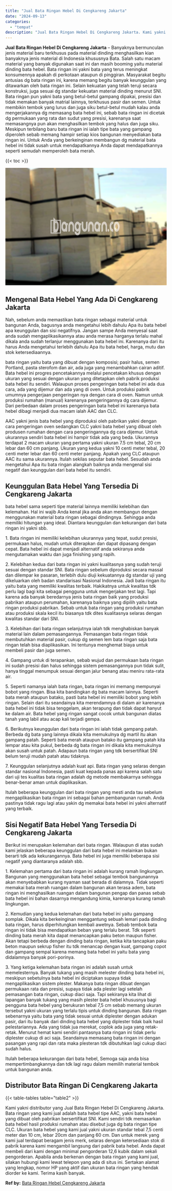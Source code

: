 ```yaml
---
title: "Jual Bata Ringan Hebel Di Cengkareng Jakarta"
date: "2024-09-13"
categories: 
  - "tempat"
description: "Jual Bata Ringan Hebel Di Cengkareng Jakarta. Kami yakni distributor yang Jual Bata Ringan Hebel Di Cengkareng Jakarta. Bata ringan yang kami jual adalah bat..."
---
```


**Jual Bata Ringan Hebel Di Cengkareng Jakarta** – Banyaknya bermunculan jenis material baru terkhusus pada material dinding menghasilkan kian banyaknya jenis material di Indonesia khususnya Bata. Salah satu macam material yang banyak digunakan saat ini dan masih booming yaitu material dinding bata hebel. Bata ringan ini yakni bata yang terus meningkat konsumennya apakah di perkotaan ataupun di pinggiran. Masyarakat begitu antusias dg bata ringan ini, karena memang begitu banyak keunggulan yang ditawarkan oleh bata ringan ini. Selain kekuatan yang telah teruji secara konstruksi, juga sesuai dg standar kekuatan material dinding menurut SNI. Bata ringan pun yakni bata yang betul-betul gampang dipakai, presisi dan tidak memakan banyak matrial lainnya, terkhusus pasir dan semen. Untuk membikin tembok yang lurus dan juga siku betul-betul mudah kalau anda mengerjakannya dg memasang bata hebel ini, sebab bata ringan ini dicetak dg permukaan yang rata dan sudut yang presisi, karenanya saat memasangnya pun akan menghasilkan tembok yang halus dan juga siku. Meskipun terbilang baru bata ringan ini ialah tipe bata yang gampang diperoleh sebab memang hampir setiap kios bangunan menyediakan bata ringan ini. Untuk Anda yang berkeinginan membangun dg material bata hebel ini tidak susah untuk mendapatkannya Anda dapat mendapatkannya seperti semudah memperoleh bata merah.

{{< toc >}}

![Jual Bata Ringan Hebel Di Cengkareng Jakarta](/images/jual-hebel-murah-32.png)

## Mengenal Bata Hebel Yang Ada Di Cengkareng Jakarta

Nah, sebelum anda memastikan bata ringan sebagai material untuk bangunan Anda, bagusnya anda mengetahui lebih dahulu Apa itu bata hebel apa keunggulan dan sisi negatifnya. Jangan sampe Anda menyesal saat anda sudah mengaplikasikannya atau anda merasa harganya terlalu mahal dikala anda sudah terlanjur menggunakan bata hebel ini. Karenanya dari itu harus Anda mengetahui terlebih dahulu Apa itu bata hebel, harga, mutu dan stok ketersediaannya.

bata ringan yaitu bata yang dibuat dengan komposisi; pasir halus, semen Portland, pasta sterofom dan air, ada juga yang menambahkan cairan aditif. Bata hebel ini progres pencetakannya melalui pencetakan khusus dengan ukuran yang sesuai dengan ukuran yang ditetapkan oleh pabrik produksi bata hebel itu sendiri. Walaupun proses pengeringan bata hebel ini ada dua cara, ada yang dijemur dan ada yang di oven. Untuk produksi pabrik umumnya pengerjaan pengeringan nya dengan cara di oven. Namun untuk produksi rumahan (manual) karenanya pengeringannya dg cara dijemur. Dari perbedaan dalam proses pengeringan bata hebel ini karenanya bata hebel dibagi menjadi dua macam ialah AAC dan CLC.

AAC yakni jenis bata hebel yang diproduksi oleh pabrikan yakni dengan cara pengeringan oven sedangkan CLC yakni bata hebel yang dibuat oleh produsen rumahan dengan cara pengeringannya dg cara dijemur. Untuk ukurannya sendiri bata hebel ini hampir tidak ada yang beda. Ukurannya terdapat 2 macam ukuran yang pertama yakni ukuran 7.5 cm tebal, 20 cm lebar dan 60 cm panjang. Ukuran yang kedua yakni 10 centi meter tebal, 20 centi meter lebar dan 60 centi meter panjang. Apakah yang CLC ataupun AAC itu sama ukurannya. Itulah sekilas seputar bata hebel. Sesudah anda mengetahui Apa itu bata ringan alangkah baiknya anda mengenal sisi negatif dan keunggulan dari bata hebel itu sendiri.

## Keunggulan Bata Hebel Yang Tersedia Di Cengkareng Jakarta

bata hebel sama seperti tipe material lainnya memiliki kelebihan dan kelemahan. Hal ini wajib Anda kenal jika anda akan membangun dengan menggunakan material bata ringan sebagai dindingnya. Sehingga anda memiliki hitungan yang ideal. Diantara keunggulan dan kekurangan dari bata ringan ini yakni sbb.

1\. Bata ringan ini memiliki kelebihan ukurannya yang tepat, sudut presisi, permukaan halus, mudah untuk diterapkan dan dapat dipasang dengan cepat. Bata hebel ini dapat menjadi alternatif anda sekiranya anda mengutamakan waktu dan juga finishing yang rapih.

2\. Kelebihan kedua dari bata ringan ini yakni kualitasnya yang sudah teruji sesuai dengan standar SNI. Bata ringan sebelum diproduksi secara massal dan dilempar ke pasaran, terlebih dulu diuji kekuatannya dg standar uji yang dikeluarkan oleh badan standarisasi Nasional Indonesia. Jadi bata ringan itu yaitu bata yang memiliki kwalitas terbaik. Hakikatnya untuk kwalitas tdk perlu lagi bagi kita sebagai pengguna untuk mengerjakan test lagi. Tapi karena ada banyak beredarnya jenis bata ringan baik yang produksi pabrikan ataupun perumahan, karenanya baiknya yang dipilih yaitu bata ringan produksi pabrikan. Sebab untuk bata ringan yang produksi rumahan atau produksi skala kecil itu biasanya tdk dites kualitasnya selaras dengan kwalitas standar dari SNI.

3\. Kelebihan dari bata ringan selanjutnya ialah tdk menghabiskan banyak material lain dalam pemasangannya. Pemasangan bata ringan tidak membutuhkan material pasir, cukup dg semen lem bata ringan saja bata ringan telah bisa diaplikasikan. Ini tentunya menghemat biaya untuk membeli pasir dan juga semen.

4\. Gampang untuk di terapankan, sebab wujud dan permukaan bata ringan ini sudah presisi dan halus sehingga sistem pemasangannya pun tidak sulit, hanya tinggal menumpuk sesuai dengan jalur benang atau meniru rata-rata air.

5\. Seperti namanya ialah bata ringan, bata ringan ini memang mempunyai bobot yang ringan. Bisa kita bandingkan dg bata macam lainnya. Seperti bata merah ataupun batako, pasti bata hebel ini memiliki bobot yang lebih ringan. Selain dari itu seandainya kita merendamnya di dalam air karenanya bata hebel ini tidak bisa tenggelam, akan terapung dan tidak dapat hanyut ke dalam air. Bata hebel yang ringan sangat cocok untuk bangunan diatas tanah yang labil atau acap kali terjadi gempa.

6\. Berikutnya keunggulan dari bata ringan ini ialah tidak gampang patah. Berbeda dg bata yang lainnya dikala kita memukulnya dg martil itu akan gampang patah. Seperti bata merah ataupun batako itu gampang patah kita lempar atau kita pukul, berbeda dg bata ringan ini dikala kita memukulnya akan susah untuk patah. Adapaun bata ringan yang tdk bersertifikat SNI belum teruji mudah patah atau tidaknya.

7\. Keunggulan selanjutnya adalah kuat api. Bata ringan yang selaras dengan standar nasional Indonesia, pasti kuat kepada panas api karena salah satu dari uji tes kualitas bata ringan adalah dg metode membakarnya sehingga benar-benar aman untuk diaplikasikan.

Itulah beberapa keunggulan dari bata ringan yang mesti anda tau sebelum mengaplikasikan bata ringan ini sebagai bahan pembangunan rumah. Anda pastinya tidak ragu lagi atau yakin dg memakai bata hebel ini yakni alternatif yang terbaik.

## Sisi Negatif Bata Hebel Yang Tersedia Di Cengkareng Jakarta

Berikut ini merupakan kelemahan dari bata ringan. Walaupun di atas sudah kami jelaskan beberapa keunggulan dari bata hebel ini melainkan bukan berarti tdk ada kekurangannya. Bata hebel ini juga memiliki beberapa sisi negatif yang diantaranya adalah sbb.

1\. Kelemahan pertama dari bata ringan ini adalah kurang ramah lingkungan. Bangunan yang menggunakan bata hebel sebagai tembok bangunannya akan menyebabkan kurang nyaman saat berada di dalamnya. Tidak seperti memakai bata merah ruangan dalam bangunan akan terasa adem, bata ringan ini menghasilkan ruangan dalam bangunan pengap dan panas sebab bata hebel ini bahan dasarnya mengandung kimia, karenanya kurang ramah lingkungan.

2\. Kemudian yang kedua kelemahan dari bata hebel ini yaitu gampang somplak. Dikala kita berkeinginan menggantung sebuah lemari pada dinding bata ringan, harus diperhitungkan kembali awetnya. Sebab tembok bata ringan ini tidak bisa mendapatkan beban yang terlalu berat. Tdk seperti dinding bata merah kita dapat menancapkan paku beton maupun fisher. Akan tetapi berbeda dengan dinding bata ringan, ketika kita tancapkan paku beton maupun sekrup fisher itu tdk menancap dengan kuat, gampang copot dan gampang sempal karena memang bata hebel ini yaitu bata yang didalamnya banyak pori-porinya.

3\. Yang ketiga kelemahan bata ringan ini adalah susah untuk memelesternya. Banyak tukang yang masih melester dinding bata hebel ini, meskipun sebetulnya bata hebel ini diciptakan supaya tidak mengaplikasikan sistem plester. Makanya bata ringan dibuat dengan permukaan rata dan presisi, supaya tidak ada plester lagi setelah pemasangan bata ringan, cukup diaci saja. Tapi sekiranya kita lihat di lapangan banyak tukang yang masih plester bata hebel khususnya bagi pengguna bata hebel yang berukuran tebal 7,5 cm sebab memang ukuran tersebut yakni ukuran yang terlalu tipis untuk dinding bangunan. Bata ringan sebenarnya yaitu bata yang tidak sesuai untuk diplester dengan adukan pasir, dari itu banyak dari dinding bata hebel yang diplester tidak baik hasil pelestariannya. Ada yang tidak jua merekat, coplok ada juga yang retak-retak. Menurut hemat kami sendiri pantasnya bata ringan ini tidak perlu diplester cukup di aci saja. Seandainya memasang bata ringan ini dengan pasangan yang rapi dan rata maka plesteran tdk dibutuhkan lagi cukup diaci sudah halus.

Itulah beberapa kekurangan dari bata hebel, Semoga saja anda bisa mempertimbangkannya dan tdk lagi ragu dalam memilih material tembok untuk bangunan anda.

## Distributor Bata Ringan Di Cengkareng Jakarta

{{< table-tables table="table2" >}}

Kami yakni distributor yang Jual Bata Ringan Hebel Di Cengkareng Jakarta. Bata ringan yang kami jual adalah bata hebel tipe AAC, yakni bata hebel yang dibuat oleh pabrikan bersertifikat SNI. Kami sendiri tdk memasarkan bata hebel hasil produksi rumahan atau disebut juga dg bata ringan tipe CLC. Ukuran bata hebel yang kami jual yakni ukuran standar tebal 7,5 centi meter dan 10 cm, lebar 20cm dan panjang 60 cm. Dan untuk merek yang kami jual terdapat beragam jenis merk, selaras dengan ketersediaan stok di pabrik karena kami mengambil langsung dari pabrik bata hebel. Anda dapat membeli dari kami dengan minimal pengorderan 12,6 kubik dalam sekali pengorderan. Apabila anda berkenan dengan bata ringan yang kami jual, silakan hubungi kami lewat telepon yang ada di situs ini. Sertakan alamat yang lengkap, nomor HP yang aktif dan ukuran bata ringan yang hendak diorder ke kami. Terima kasih banyak.

**Ref by:** [Bata Ringan Hebel Cengkareng Jakarta](https://id.wikipedia.org/wiki/Bata)
